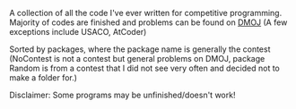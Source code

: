 A collection of all the code I've ever written for competitive programming. Majority of codes are finished and problems can be found on [DMOJ](https://dmoj.ca/) (A few exceptions include USACO, AtCoder)

Sorted by packages, where the package name is generally the contest (NoContest is not a contest but general problems on DMOJ, package Random is from a contest that I did not see very often and decided not to make a folder for.)

Disclaimer: Some programs may be unfinished/doesn't work!
